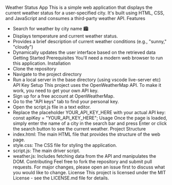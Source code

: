 Weather Status App
This is a simple web application that displays the current weather status for a user-specified city. It's built using HTML, CSS, and JavaScript and consumes a third-party weather API.
Features
 * Search for weather by city name 🏙️
 * Displays temperature and current weather status.
 * Provides a brief description of current weather conditions (e.g., "sunny," "cloudy")
 * Dynamically updates the user interface based on the retrieved data
Getting Started
Prerequisites
You'll need a modern web browser to run this application.
Installation
 * Clone the repository
 * Navigate to the project directory
 * Run a local server in the base directory (using vscode live-server etc)
API Key Setup
This project uses the OpenWeatherMap API. To make it work, you need to get your own API key.
 * Sign up for a free account at OpenWeatherMap.
 * Go to the "API keys" tab to find your personal key.
 * Open the script.js file in a text editor.
 * Replace the placeholder YOUR_API_KEY_HERE with your actual API key:
   const apiKey = "YOUR_API_KEY_HERE";
Usage
Once the page is loaded, simply enter the name of a city in the search bar and press Enter or click the search button to see the current weather.
Project Structure
 * index.html: The main HTML file that provides the structure of the web page.
 * style.css: The CSS file for styling the application.
 * script.js: The main driver script.
 * weather.js: Includes fetching data from the API and manipulates the DOM.
Contributing
Feel free to fork the repository and submit pull requests. For major changes, please open an issue first to discuss what you would like to change.
License
This project is licensed under the MIT License - see the LICENSE.md file for details.

